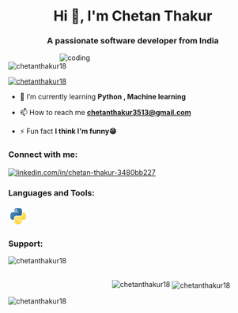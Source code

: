 <h1 align="center">Hi 👋, I'm Chetan Thakur</h1>
<h3 align="center">A passionate software developer from India</h3>
<img align="right" alt="coding" width="400" src="https://www.google.com/url?sa=i&url=https%3A%2F%2Fgithub.com%2Frudrabarad%2FGifs&psig=AOvVaw1rtNnZXNu6A4Tx61SDoo9H&ust=1696433823814000&source=images&cd=vfe&opi=89978449&ved=0CBEQjRxqFwoTCKi6qNCa2oEDFQAAAAAdAAAAABAE">

<p align="left"> <img src="https://komarev.com/ghpvc/?username=chetanthakur18&label=Profile%20views&color=0e75b6&style=flat" alt="chetanthakur18" /> </p>

<p align="left"> <a href="https://github.com/ryo-ma/github-profile-trophy"><img src="https://github-profile-trophy.vercel.app/?username=chetanthakur18" alt="chetanthakur18" /></a> </p>

- 🌱 I’m currently learning **Python , Machine learning**

- 📫 How to reach me **chetanthakur3513@gmail.com**

- ⚡ Fun fact **I think I'm funny😁**

<h3 align="left">Connect with me:</h3>
<p align="left">
<a href="https://linkedin.com/in/linkedin.com/in/chetan-thakur-3480bb227" target="blank"><img align="center" src="https://raw.githubusercontent.com/rahuldkjain/github-profile-readme-generator/master/src/images/icons/Social/linked-in-alt.svg" alt="linkedin.com/in/chetan-thakur-3480bb227" height="30" width="40" /></a>
</p>

<h3 align="left">Languages and Tools:</h3>
<p align="left"> <a href="https://www.python.org" target="_blank" rel="noreferrer"> <img src="https://raw.githubusercontent.com/devicons/devicon/master/icons/python/python-original.svg" alt="python" width="40" height="40"/> </a> </p>

<h3 align="left">Support:</h3>
<p><a href="https://www.buymeacoffee.com/chetanthakur18"> <img align="left" src="https://cdn.buymeacoffee.com/buttons/v2/default-yellow.png" height="50" width="210" alt="chetanthakur18" /></a></p><br><br>

<p><img align="left" src="https://github-readme-stats.vercel.app/api/top-langs?username=chetanthakur18&show_icons=true&locale=en&layout=compact" alt="chetanthakur18" /></p>

<p>&nbsp;<img align="center" src="https://github-readme-stats.vercel.app/api?username=chetanthakur18&show_icons=true&locale=en" alt="chetanthakur18" /></p>

<p><img align="center" src="https://github-readme-streak-stats.herokuapp.com/?user=chetanthakur18&" alt="chetanthakur18" /></p>

